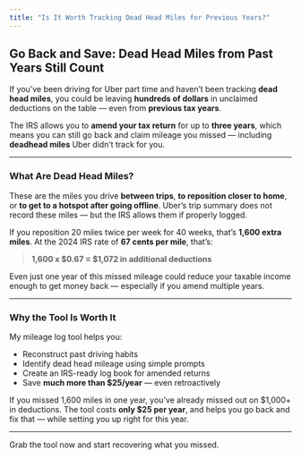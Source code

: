 ```yaml
---
title: "Is It Worth Tracking Dead Head Miles for Previous Years?"
---
```


## Go Back and Save: Dead Head Miles from Past Years Still Count

If you’ve been driving for Uber part time and haven’t been tracking **dead head miles**, you could be leaving **hundreds of dollars** in unclaimed deductions on the table — even from **previous tax years**.

The IRS allows you to **amend your tax return** for up to **three years**, which means you can still go back and claim mileage you missed — including **deadhead miles** Uber didn’t track for you.

---

### What Are Dead Head Miles?

These are the miles you drive **between trips**, **to reposition closer to home**, or **to get to a hotspot after going offline**. Uber’s trip summary does not record these miles — but the IRS allows them if properly logged.

If you reposition 20 miles twice per week for 40 weeks, that’s **1,600 extra miles**. At the 2024 IRS rate of **67 cents per mile**, that’s:

> **1,600 x $0.67 = $1,072 in additional deductions**

Even just one year of this missed mileage could reduce your taxable income enough to get money back — especially if you amend multiple years.

---

### Why the Tool Is Worth It

My mileage log tool helps you:
- Reconstruct past driving habits
- Identify dead head mileage using simple prompts
- Create an IRS-ready log book for amended returns
- Save **much more than $25/year** — even retroactively

If you missed 1,600 miles in one year, you’ve already missed out on $1,000+ in deductions. The tool costs **only $25 per year**, and helps you go back and fix that — while setting you up right for this year.

---

Grab the tool now and start recovering what you missed.

